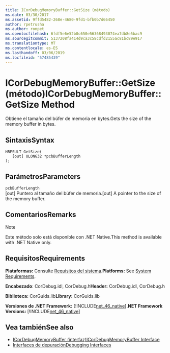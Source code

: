 ```yaml
---
title: ICorDebugMemoryBuffer::GetSize (método)
ms.date: 03/30/2017
ms.assetid: 9ffd5482-268e-4680-9fd1-bfb0b7d66450
author: rpetrusha
ms.author: ronpet
ms.openlocfilehash: 6fdf5e6e52b0c650e56368493074ea7db8e5bac9
ms.sourcegitcommit: 5137208fa414d9ca3c58cdfd2155ac81bc89e917
ms.translationtype: MT
ms.contentlocale: es-ES
ms.lasthandoff: 03/06/2019
ms.locfileid: "57485439"
---
```

# <a name="icordebugmemorybuffergetsize-method"></a><span data-ttu-id="f7906-102">ICorDebugMemoryBuffer::GetSize (método)</span><span class="sxs-lookup"><span data-stu-id="f7906-102">ICorDebugMemoryBuffer::GetSize Method</span></span>
<span data-ttu-id="f7906-103">Obtiene el tamaño del búfer de memoria en bytes.</span><span class="sxs-lookup"><span data-stu-id="f7906-103">Gets the size of the memory buffer in bytes.</span></span>  
  
## <a name="syntax"></a><span data-ttu-id="f7906-104">Sintaxis</span><span class="sxs-lookup"><span data-stu-id="f7906-104">Syntax</span></span>  
  
```  
HRESULT GetSize(  
   [out] ULONG32 *pcbBufferLength  
);  
```  
  
## <a name="parameters"></a><span data-ttu-id="f7906-105">Parámetros</span><span class="sxs-lookup"><span data-stu-id="f7906-105">Parameters</span></span>  
 `pcbBufferLength`  
 <span data-ttu-id="f7906-106">[out] Puntero al tamaño del búfer de memoria.</span><span class="sxs-lookup"><span data-stu-id="f7906-106">[out] A pointer to the size of the memory buffer.</span></span>  
  
## <a name="remarks"></a><span data-ttu-id="f7906-107">Comentarios</span><span class="sxs-lookup"><span data-stu-id="f7906-107">Remarks</span></span>  
  
> [!NOTE]
>  <span data-ttu-id="f7906-108">Este método solo está disponible con .NET Native.</span><span class="sxs-lookup"><span data-stu-id="f7906-108">This method is available with .NET Native only.</span></span>  
  
## <a name="requirements"></a><span data-ttu-id="f7906-109">Requisitos</span><span class="sxs-lookup"><span data-stu-id="f7906-109">Requirements</span></span>  
 <span data-ttu-id="f7906-110">**Plataformas:** Consulte [Requisitos del sistema](../../../../docs/framework/get-started/system-requirements.md).</span><span class="sxs-lookup"><span data-stu-id="f7906-110">**Platforms:** See [System Requirements](../../../../docs/framework/get-started/system-requirements.md).</span></span>  
  
 <span data-ttu-id="f7906-111">**Encabezado**: CorDebug.idl, CorDebug.h</span><span class="sxs-lookup"><span data-stu-id="f7906-111">**Header:** CorDebug.idl, CorDebug.h</span></span>  
  
 <span data-ttu-id="f7906-112">**Biblioteca:** CorGuids.lib</span><span class="sxs-lookup"><span data-stu-id="f7906-112">**Library:** CorGuids.lib</span></span>  
  
 <span data-ttu-id="f7906-113">**Versiones de .NET Framework:** [!INCLUDE[net_46_native](../../../../includes/net-46-native-md.md)]</span><span class="sxs-lookup"><span data-stu-id="f7906-113">**.NET Framework Versions:** [!INCLUDE[net_46_native](../../../../includes/net-46-native-md.md)]</span></span>  
  
## <a name="see-also"></a><span data-ttu-id="f7906-114">Vea también</span><span class="sxs-lookup"><span data-stu-id="f7906-114">See also</span></span>
- [<span data-ttu-id="f7906-115">ICorDebugMemoryBuffer (interfaz)</span><span class="sxs-lookup"><span data-stu-id="f7906-115">ICorDebugMemoryBuffer Interface</span></span>](../../../../docs/framework/unmanaged-api/debugging/icordebugmemorybuffer-interface.md)
- [<span data-ttu-id="f7906-116">Interfaces de depuración</span><span class="sxs-lookup"><span data-stu-id="f7906-116">Debugging Interfaces</span></span>](../../../../docs/framework/unmanaged-api/debugging/debugging-interfaces.md)
